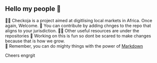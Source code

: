 ## Hello my people 👋

🙋‍♀️ Checkoja is a project aimed at digitlising local markets in Africa. Once again, Welcome.
🌈 You can contribute by adding chnges to the repo that aligns to your jurisdiction.
👩‍💻 Other useful resources are under the repositories 
🍿 Working on this is fun so dont be scared to make changes because that is how we grow.  
🧙 Remember, you can do mighty things with the power of [Markdown](https://docs.github.com/github/writing-on-github/getting-started-with-writing-and-formatting-on-github/basic-writing-and-formatting-syntax)

Cheers
engrgit 
